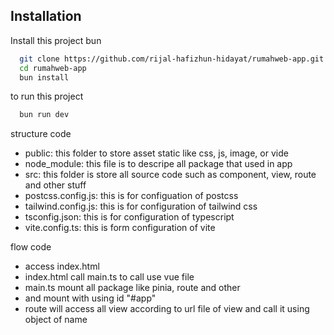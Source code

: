 ## Installation

Install this project bun

```bash
  git clone https://github.com/rijal-hafizhun-hidayat/rumahweb-app.git
  cd rumahweb-app
  bun install
```

to run this project

```bash
  bun run dev
```

structure code

- public: this folder to store asset static like css, js, image, or vide
- node_module: this file is to descripe all package that used in app
- src: this folder is store all source code such as component, view, route and other stuff
- postcss.config.js: this is for configuation of postcss
- tailwind.config.js: this is for configuration of tailwind css
- tsconfig.json: this is for configuration of typescript
- vite.config.ts: this is form configuration of vite

flow code

- access index.html
- index.html call main.ts to call use vue file
- main.ts mount all package like pinia, route and other
- and mount with using id "#app"
- route will access all view according to url file of view and call it using object of name
